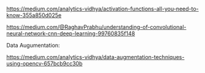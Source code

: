 https://medium.com/analytics-vidhya/activation-functions-all-you-need-to-know-355a850d025e

https://medium.com/@RaghavPrabhu/understanding-of-convolutional-neural-network-cnn-deep-learning-99760835f148


Data Augumentation:

https://medium.com/analytics-vidhya/data-augmentation-techniques-using-opencv-657bcb9cc30b
